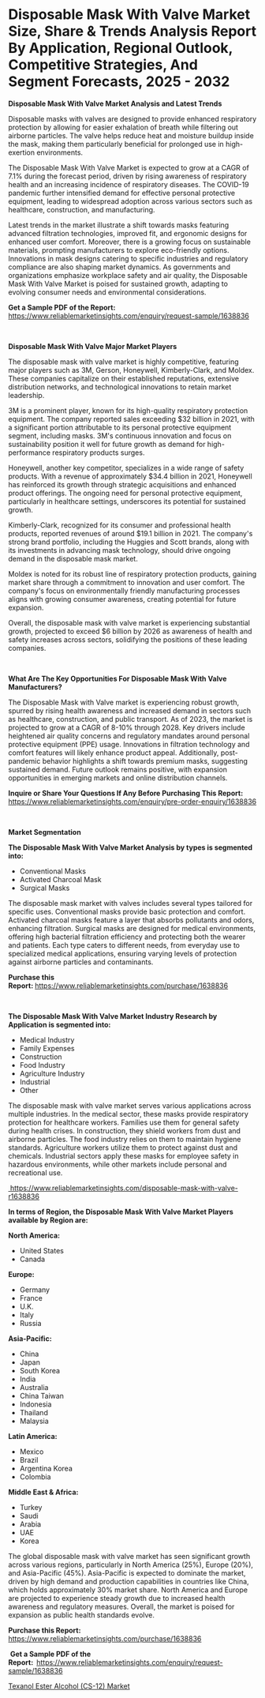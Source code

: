 <p><h1>Disposable Mask With Valve Market Size, Share & Trends Analysis Report By Application, Regional Outlook, Competitive Strategies, And Segment Forecasts, 2025 - 2032</h1></p><p><strong>Disposable Mask With Valve Market Analysis and Latest Trends</strong></p>
<p><p>Disposable masks with valves are designed to provide enhanced respiratory protection by allowing for easier exhalation of breath while filtering out airborne particles. The valve helps reduce heat and moisture buildup inside the mask, making them particularly beneficial for prolonged use in high-exertion environments.</p><p>The Disposable Mask With Valve Market is expected to grow at a CAGR of 7.1% during the forecast period, driven by rising awareness of respiratory health and an increasing incidence of respiratory diseases. The COVID-19 pandemic further intensified demand for effective personal protective equipment, leading to widespread adoption across various sectors such as healthcare, construction, and manufacturing.</p><p>Latest trends in the market illustrate a shift towards masks featuring advanced filtration technologies, improved fit, and ergonomic designs for enhanced user comfort. Moreover, there is a growing focus on sustainable materials, prompting manufacturers to explore eco-friendly options. Innovations in mask designs catering to specific industries and regulatory compliance are also shaping market dynamics. As governments and organizations emphasize workplace safety and air quality, the Disposable Mask With Valve Market is poised for sustained growth, adapting to evolving consumer needs and environmental considerations.</p></p>
<p><strong>Get a Sample PDF of the Report:&nbsp;</strong> <a href="https://www.reliablemarketinsights.com/enquiry/request-sample/1638836?utm_campaign=3540&utm_medium=2&utm_source=Github&utm_content=ia&utm_term=23032025&utm_id=disposable-mask-with-valve">https://www.reliablemarketinsights.com/enquiry/request-sample/1638836</a></p>
<p>&nbsp;</p>
<p><strong>Disposable Mask With Valve Major Market Players</strong></p>
<p><p>The disposable mask with valve market is highly competitive, featuring major players such as 3M, Gerson, Honeywell, Kimberly-Clark, and Moldex. These companies capitalize on their established reputations, extensive distribution networks, and technological innovations to retain market leadership.</p><p>3M is a prominent player, known for its high-quality respiratory protection equipment. The company reported sales exceeding $32 billion in 2021, with a significant portion attributable to its personal protective equipment segment, including masks. 3M's continuous innovation and focus on sustainability position it well for future growth as demand for high-performance respiratory products surges.</p><p>Honeywell, another key competitor, specializes in a wide range of safety products. With a revenue of approximately $34.4 billion in 2021, Honeywell has reinforced its growth through strategic acquisitions and enhanced product offerings. The ongoing need for personal protective equipment, particularly in healthcare settings, underscores its potential for sustained growth.</p><p>Kimberly-Clark, recognized for its consumer and professional health products, reported revenues of around $19.1 billion in 2021. The company's strong brand portfolio, including the Huggies and Scott brands, along with its investments in advancing mask technology, should drive ongoing demand in the disposable mask market.</p><p>Moldex is noted for its robust line of respiratory protection products, gaining market share through a commitment to innovation and user comfort. The company's focus on environmentally friendly manufacturing processes aligns with growing consumer awareness, creating potential for future expansion.</p><p>Overall, the disposable mask with valve market is experiencing substantial growth, projected to exceed $6 billion by 2026 as awareness of health and safety increases across sectors, solidifying the positions of these leading companies.</p></p>
<p>&nbsp;</p>
<p><strong>What Are The Key Opportunities For Disposable Mask With Valve Manufacturers?</strong></p>
<p><p>The Disposable Mask with Valve market is experiencing robust growth, spurred by rising health awareness and increased demand in sectors such as healthcare, construction, and public transport. As of 2023, the market is projected to grow at a CAGR of 8-10% through 2028. Key drivers include heightened air quality concerns and regulatory mandates around personal protective equipment (PPE) usage. Innovations in filtration technology and comfort features will likely enhance product appeal. Additionally, post-pandemic behavior highlights a shift towards premium masks, suggesting sustained demand. Future outlook remains positive, with expansion opportunities in emerging markets and online distribution channels.</p></p>
<p><strong>Inquire or Share Your Questions If Any Before Purchasing This Report:</strong> <a href="https://www.reliablemarketinsights.com/enquiry/pre-order-enquiry/1638836?utm_campaign=3540&utm_medium=2&utm_source=Github&utm_content=ia&utm_term=23032025&utm_id=disposable-mask-with-valve">https://www.reliablemarketinsights.com/enquiry/pre-order-enquiry/1638836</a></p>
<p>&nbsp;</p>
<p><strong>Market Segmentation</strong></p>
<p><strong>The Disposable Mask With Valve Market Analysis by types is segmented into:</strong></p>
<p><ul><li>Conventional Masks</li><li>Activated Charcoal Mask</li><li>Surgical Masks</li></ul></p>
<p><p>The disposable mask market with valves includes several types tailored for specific uses. Conventional masks provide basic protection and comfort. Activated charcoal masks feature a layer that absorbs pollutants and odors, enhancing filtration. Surgical masks are designed for medical environments, offering high bacterial filtration efficiency and protecting both the wearer and patients. Each type caters to different needs, from everyday use to specialized medical applications, ensuring varying levels of protection against airborne particles and contaminants.</p></p>
<p><strong>Purchase this Report:&nbsp;</strong><a href="https://www.reliablemarketinsights.com/purchase/1638836?utm_campaign=3540&utm_medium=2&utm_source=Github&utm_content=ia&utm_term=23032025&utm_id=disposable-mask-with-valve">https://www.reliablemarketinsights.com/purchase/1638836</a></p>
<p>&nbsp;</p>
<p><strong>The Disposable Mask With Valve Market Industry Research by Application is segmented into:</strong></p>
<p><ul><li>Medical Industry</li><li>Family Expenses</li><li>Construction</li><li>Food Industry</li><li>Agriculture Industry</li><li>Industrial</li><li>Other</li></ul></p>
<p><p>The disposable mask with valve market serves various applications across multiple industries. In the medical sector, these masks provide respiratory protection for healthcare workers. Families use them for general safety during health crises. In construction, they shield workers from dust and airborne particles. The food industry relies on them to maintain hygiene standards. Agriculture workers utilize them to protect against dust and chemicals. Industrial sectors apply these masks for employee safety in hazardous environments, while other markets include personal and recreational use.</p></p>
<p><a href="https://www.reliablemarketinsights.com/disposable-mask-with-valve-r1638836?utm_campaign=3540&utm_medium=2&utm_source=Github&utm_content=ia&utm_term=23032025&utm_id=disposable-mask-with-valve">&nbsp;https://www.reliablemarketinsights.com/disposable-mask-with-valve-r1638836</a></p>
<p><strong>In terms of Region, the Disposable Mask With Valve Market Players available by Region are:</strong></p>
<p>
    <p> <strong> North America: </strong>
        <ul>
            <li>United States</li>
            <li>Canada</li>
        </ul>
        </p> 
    <p> <strong> Europe: </strong>
        <ul>
            <li>Germany</li>
            <li>France</li>
            <li>U.K.</li>
            <li>Italy</li>
            <li>Russia</li>
        </ul>
        </p> 
    <p> <strong> Asia-Pacific: </strong>
        <ul>
            <li>China</li>
            <li>Japan</li>
            <li>South Korea</li>
            <li>India</li>
            <li>Australia</li>
            <li>China Taiwan</li>
            <li>Indonesia</li>
            <li>Thailand</li>
            <li>Malaysia</li>
        </ul>
        </p> 
    <p> <strong> Latin America: </strong>
        <ul>
            <li>Mexico</li>
            <li>Brazil</li>
            <li>Argentina Korea</li>
            <li>Colombia</li>
        </ul>
        </p> 
    <p> <strong> Middle East & Africa: </strong>
        <ul>
            <li>Turkey</li>
            <li>Saudi</li>
            <li>Arabia</li>
            <li>UAE</li>
            <li>Korea</li>
        </ul>
    </p>
    </p>
<p><p>The global disposable mask with valve market has seen significant growth across various regions, particularly in North America (25%), Europe (20%), and Asia-Pacific (45%). Asia-Pacific is expected to dominate the market, driven by high demand and production capabilities in countries like China, which holds approximately 30% market share. North America and Europe are projected to experience steady growth due to increased health awareness and regulatory measures. Overall, the market is poised for expansion as public health standards evolve.</p></p>
<p><strong>Purchase this Report: </strong><a href="https://www.reliablemarketinsights.com/purchase/1638836?utm_campaign=3540&utm_medium=2&utm_source=Github&utm_content=ia&utm_term=23032025&utm_id=disposable-mask-with-valve">https://www.reliablemarketinsights.com/purchase/1638836</a></p>
<p>&nbsp;<strong>Get a Sample PDF of the Report:&nbsp;&nbsp;</strong><a href="https://www.reliablemarketinsights.com/enquiry/request-sample/1638836?utm_campaign=3540&utm_medium=2&utm_source=Github&utm_content=ia&utm_term=23032025&utm_id=disposable-mask-with-valve">https://www.reliablemarketinsights.com/enquiry/request-sample/1638836</a></p>
<p><strong></strong></p>
<p><p><a href="https://github.com/vigatoimrene04/Market-Research-Report-List-1/blob/main/texanol-ester-alcohol-cs-12-market.md?utm_campaign=3540&utm_medium=2&utm_source=Github&utm_content=ia&utm_term=23032025&utm_id=disposable-mask-with-valve">Texanol Ester Alcohol (CS-12) Market</a></p></p>
